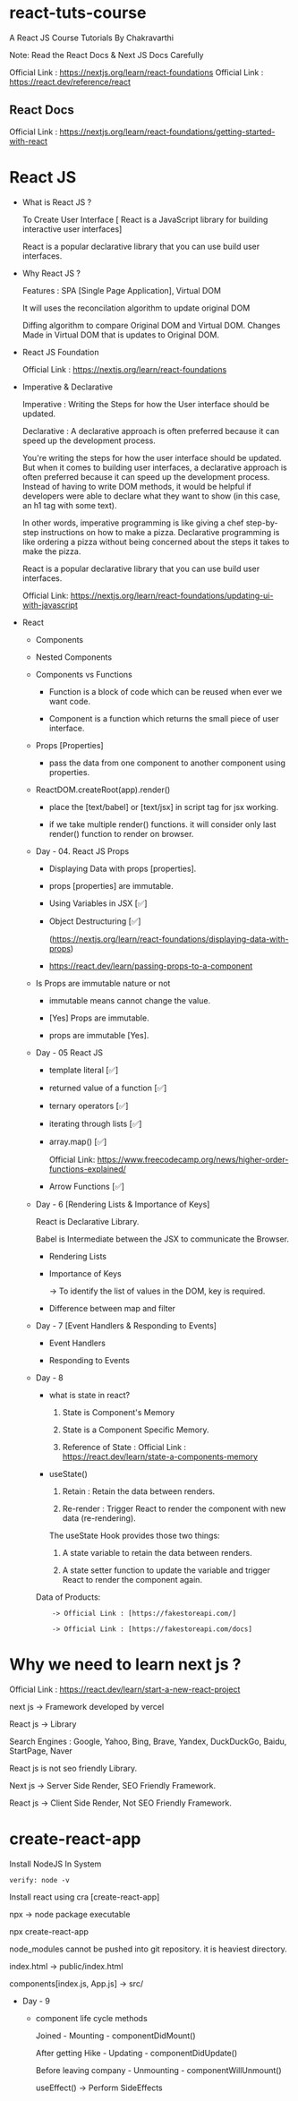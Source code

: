 # react-tuts-course
A React JS Course Tutorials By Chakravarthi

  Note: Read the React Docs & Next JS Docs Carefully

  Official Link : https://nextjs.org/learn/react-foundations
  Official Link : https://react.dev/reference/react 

  React Docs
  ----------
  Official Link : https://nextjs.org/learn/react-foundations/getting-started-with-react

# React JS

- What is React JS ?

  To Create User Interface [ React is a JavaScript library for building interactive user interfaces]

  React is a popular declarative library that you can use build user interfaces.

- Why React JS ?
   
  Features : SPA [Single Page Application], Virtual DOM

  It will uses the reconcilation algorithm to update original DOM 

  Diffing algorithm to compare Original DOM and Virtual DOM. Changes Made in Virtual DOM that is updates to Original DOM.

- React JS Foundation 
  
  Official Link : https://nextjs.org/learn/react-foundations

- Imperative & Declarative

  Imperative  : Writing the Steps for how the User interface should be updated.

  Declarative : A declarative approach is often preferred because it can speed up the development process.
  
  You're writing the steps for how the user interface should be updated. But when it comes to building user interfaces, a declarative approach is often preferred because it can speed up the development process. Instead of having to write DOM methods, it would be helpful if developers were able to declare what they want to show (in this case, an h1 tag with some text).

  In other words, imperative programming is like giving a chef step-by-step instructions on how to make a pizza. Declarative programming is like ordering a pizza without being concerned about the steps it takes to make the pizza.

  React is a popular declarative library that you can use build user interfaces.

  Official Link: https://nextjs.org/learn/react-foundations/updating-ui-with-javascript


- React 
    * Components 
    
    * Nested Components
  
    * Components vs Functions
      
      - Function is a block of code which can be reused when ever we want code.
      
      - Component is a function which returns the small piece of user interface.

    * Props [Properties]

      - pass the data from one component to another component using properties.
    
    * ReactDOM.createRoot(app).render(<Component />) 

      - place the [text/babel] or [text/jsx] in script tag <script type="text/babel"></script> for jsx working.

      - if we take multiple render(<Component />) functions. it will consider only last render(<Component />) function to render on browser.

    * Day - 04. React JS Props

      - Displaying Data with props [properties].

      - props [properties] are immutable. 

      - Using Variables in JSX [✅]

      - Object Destructuring [✅]

        (https://nextjs.org/learn/react-foundations/displaying-data-with-props)

      - https://react.dev/learn/passing-props-to-a-component

    
     * Is Props are immutable nature or not

       - immutable means cannot change the value.

       - [Yes] Props are immutable.

       - props are immutable [Yes].
    
    * Day - 05 React JS 

      - template literal [✅]

      - returned value of a function [✅]

      - ternary operators [✅]

      - iterating through lists [✅]

      - array.map() [✅] 
        
        Official Link: https://www.freecodecamp.org/news/higher-order-functions-explained/

      - Arrow Functions [✅]
    
    * Day - 6 [Rendering Lists & Importance of Keys]
     
        React is Declarative Library.

        Babel is Intermediate between the JSX to communicate the Browser.

        - Rendering Lists 

        - Importance of Keys

          -> To identify the list of values in the DOM, key is required.

        - Difference between map and filter

    * Day - 7 [Event Handlers & Responding to Events]

        - Event Handlers

        - Responding to Events
        
    * Day - 8 
        - what is state in react?

          1. State is Component's Memory

          2. State is a Component Specific Memory.

          3. Reference of State : Official Link : https://react.dev/learn/state-a-components-memory 

        - useState()

          1. Retain : Retain the data between renders.

          2. Re-render : Trigger React to render the component with new data (re-rendering).

          The useState Hook provides those two things:

            1. A state variable to retain the data between renders.
            
            2. A state setter function to update the variable and trigger React to render the component again.

        Data of Products: 
              
              -> Official Link : [https://fakestoreapi.com/]
              
              -> Official Link : [https://fakestoreapi.com/docs]

# Why we need to learn next js ?
  
   Official Link : https://react.dev/learn/start-a-new-react-project

   next js -> Framework developed by vercel

   React js -> Library

   Search Engines : Google, Yahoo, Bing, Brave, Yandex, DuckDuckGo, Baidu, StartPage, Naver

   React js is not seo friendly Library.

   Next js -> Server Side Render, SEO Friendly Framework.

   React js -> Client Side Render, Not SEO Friendly Framework.

# create-react-app

  Install NodeJS In System
    
    verify: node -v
 
  Install react using cra [create-react-app]

  npx -> node package executable

  npx create-react-app <project-name>

  node_modules cannot be pushed into git repository. it is heaviest directory.

  index.html -> public/index.html

  components[index.js, App.js] -> src/


  * Day - 9

    - component life cycle methods
       
       Joined - Mounting - componentDidMount()

       After getting Hike - Updating - componentDidUpdate()

       Before leaving company - Unmounting - componentWillUnmount()

       useEffect() -> Perform SideEffects

       


  







          

        


            


       











      



  
